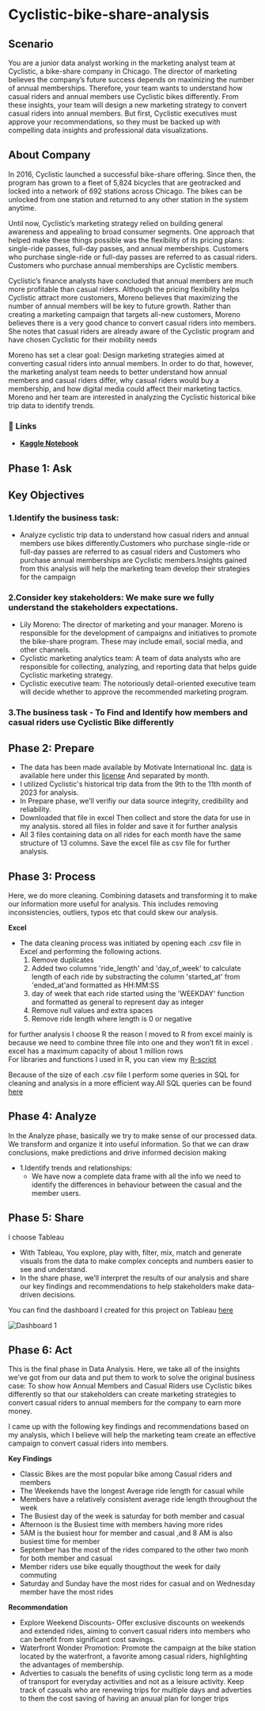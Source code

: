# Cyclistic-bike-share-analysis

## Scenario
You are a junior data analyst working in the marketing analyst team at Cyclistic, a bike-share company in Chicago. The director of marketing believes the company’s future success depends on maximizing the number of annual memberships. Therefore, your team wants to understand how casual riders and annual members use Cyclistic bikes differently. From these insights, your team will design a new marketing strategy to convert casual riders into annual members. But first, Cyclistic executives must approve your recommendations, so they must be backed up with compelling data insights and professional data visualizations.

## About Company
In 2016, Cyclistic launched a successful bike-share offering. Since then, the program has grown to a fleet of 5,824 bicycles that are
geotracked and locked into a network of 692 stations across Chicago. The bikes can be unlocked from one station and returned to
any other station in the system anytime.

Until now, Cyclistic’s marketing strategy relied on building general awareness and appealing to broad consumer segments. One
approach that helped make these things possible was the flexibility of its pricing plans: single-ride passes, full-day passes, and
annual memberships. Customers who purchase single-ride or full-day passes are referred to as casual riders. Customers who
purchase annual memberships are Cyclistic members.

Cyclistic’s finance analysts have concluded that annual members are much more profitable than casual riders. Although the pricing
flexibility helps Cyclistic attract more customers, Moreno believes that maximizing the number of annual members will be key to
future growth. Rather than creating a marketing campaign that targets all-new customers, Moreno believes there is a very good
chance to convert casual riders into members. She notes that casual riders are already aware of the Cyclistic program and have
chosen Cyclistic for their mobility needs

Moreno has set a clear goal: Design marketing strategies aimed at converting casual riders into annual members. In order to do
that, however, the marketing analyst team needs to better understand how annual members and casual riders differ, why casual
riders would buy a membership, and how digital media could affect their marketing tactics. Moreno and her team are interested in
analyzing the Cyclistic historical bike trip data to identify trends.

### 🔗 Links
- [**Kaggle Notebook**](https://www.kaggle.com/code/aishwaryaraut20/cyclistic-bike-share-analysis)

## Phase 1: Ask
## Key Objectives
### 1.Identify the business task:
*  Analyze cyclistic trip data to understand how casual riders and annual members use bikes differently.Customers who purchase single-ride or full-day passes are referred to as casual riders and Customers who purchase annual memberships are Cyclistic members.Insights gained from this analysis will help the marketing team develop their strategies for the campaign
### 2.Consider key stakeholders: We make sure we fully understand the stakeholders expectations.
* Lily Moreno: The director of marketing and your manager. Moreno is responsible for the development of campaigns and initiatives to promote the bike-share program. These may include email, social media, and other channels.
* Cyclistic marketing analytics team: A team of data analysts who are responsible for collecting, analyzing, and reporting data that helps guide Cyclistic marketing strategy.
* Cyclistic executive team: The notoriously detail-oriented executive team will decide whether to approve the recommended marketing program.
### 3.The business task - To Find and Identify how members and casual riders use Cyclistic Bike differently

## Phase 2: Prepare
* The data has been made available by Motivate International Inc. [data](https://divvy-tripdata.s3.amazonaws.com/index.html) is available here under this [license](https://divvybikes.com/data-license-agreement) And separated by month.
* I utilized Cyclistic's historical trip data from the 9th to the 11th month of 2023 for analysis.
* In Prepare phase, we’ll verifiy our data source integrity, credibility and reliability.
* Downloaded that file in excel Then collect and store the data for use in my analysis. stored all files in folder and save it for further analysis
* All 3 files containing data on all rides for each month have the same structure of 13 columns. Save the excel file as csv file for further analysis.

## Phase 3: Process
Here, we do more cleaning. Combining datasets and transforming it to make our information more useful for analysis. This includes removing inconsistencies, outliers, typos etc that could skew our analysis.

**Excel**

* The data cleaning process was initiated by opening each .csv file in Excel and performing the following actions.
  1. Remove duplicates
  2. Added two columns 'ride_length' and 'day_of_week' to calculate length of each ride by substracting the column 'started_at' from 'ended_at'and formatted as HH:MM:SS
  3. day of week that each ride started using the 'WEEKDAY' function and formatted as general to represent day as integer
  4. Remove null values and extra spaces
  5. Remove ride length where length is 0 or negative

for further analysis I choose R the reason I moved to R from excel mainly is because we need to combine three file into one and they won’t fit in excel . excel has a 
maximum capacity of about 1 million rows   
For libraries and functions I used in R, you can view my [R-script](https://github.com/aishwarya20raut/Cyclistic-bike-share-analysis/blob/main/Bike_analysis.R)

Because of the size of each .csv file I perform some queries in SQL for cleaning and analysis in a more efficient way.All SQL queries can be found [here](https://github.com/aishwarya20raut/Cyclistic-bike-share-analysis/blob/main/bike_sharing_analysis.sql)

## Phase 4: Analyze 
In the Analyze phase, basically we try to make sense of our processed data. We transform and organize it into useful information. So that we can draw conclusions, make predictions and drive informed decision making

* 1.Identify trends and relationships:
  * We have now a complete data frame with all the info we need to identify the differences in behaviour between the casual and the member users.

## Phase 5: Share
I choose Tableau
* With Tableau, You explore, play with, filter, mix, match and generate visuals from the data to make complex concepts and numbers easier to see and understand.
* In the share phase, we’ll interpret the results of our analysis and share our key findings and recommendations to help stakeholders make data-driven decisions.
  
 You can find the dashboard I created for this project on Tableau [here](https://public.tableau.com/app/profile/aishwarya.raut7514/viz/bike_share_17044542128940/Dashboard1)


![Dashboard 1](https://github.com/aishwarya20raut/Cyclistic-bike-share-analysis/assets/101623635/a54f16ed-5dc0-4f38-ad84-2abe963bd5d3)

 

## Phase 6: Act
This is the final phase in Data Analysis. Here, we take all of the insights we’ve got from our data and put them to work to solve the original business case: To show how Annual Members and Casual Riders use Cyclistic bikes differently so that our stakeholders can create marketing strategies to convert casual riders to annual members for the company to earn more money. 

I came up with the following key findings and recommendations based on my analysis, which I believe will help the marketing team create an effective campaign to convert casual riders into members.

**Key Findings** 
 * Classic Bikes are the most popular bike among Casual riders and members
 * The Weekends have the longest Average ride length for casual while
 * Members have a relatively consistent average ride length throughout the week
 * The Busiest day of the week is saturday for both member and casual
 * Afternoon is the Busiest time with members having more rides
 * 5AM is the busiest hour for member and casual ,and 8 AM is also busiest time for member
 * September has the most of the rides compared to the other two monh for both member and casual
 * Member riders use bike equally thougthout the week for daily commuting
 * Saturday and Sunday have the most rides for casual and on Wednesday member have the most rides

**Recommondation**
* Explore Weekend Discounts-
   Offer exclusive discounts on weekends and extended rides, aiming to convert casual riders into members who can benefit from significant cost savings.
* Waterfront Wonder Promotion: Promote the campaign at the bike station located by the waterfront, a favorite among casual riders, highlighting the advantages of 
  membership.
* Adverties to casuals the benefits of using cyclistic long term as a mode of transport for everyday activities and not as a leisure activity.
Keep track of casuals who are renewing trips for multiple days and adverties to them the cost saving of having an anuual plan for longer trips
